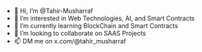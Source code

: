 - 👋 Hi, I’m @Tahir-Musharraf
- 👀 I’m interested in Web Technologies, AI, and Smart Contracts
- 🌱 I’m currently learning BlockChain and Smart Contracts
- 💞️ I’m looking to collaborate on SAAS Projects
- 📫 DM me on x.com/@tahir_musharraf

<!---
Tahir-Musharraf/Tahir-Musharraf is a ✨ special ✨ repository because its `README.md` (this file) appears on your GitHub profile.
You can click the Preview link to take a look at your changes.
--->
